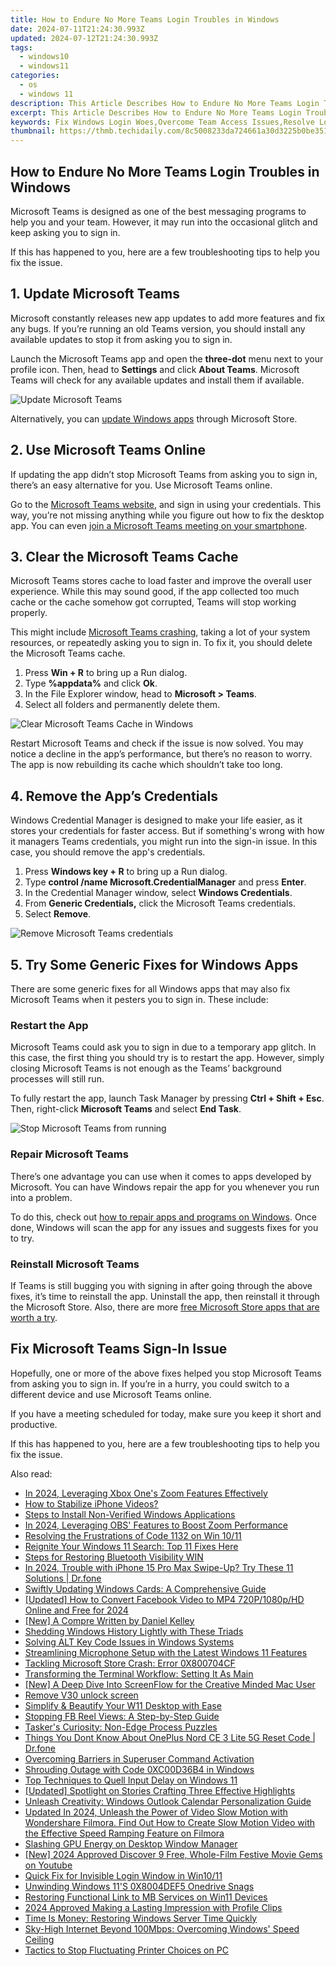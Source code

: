 ```yaml
---
title: How to Endure No More Teams Login Troubles in Windows
date: 2024-07-11T21:24:30.993Z
updated: 2024-07-12T21:24:30.993Z
tags:
  - windows10
  - windows11
categories:
  - os
  - windows 11
description: This Article Describes How to Endure No More Teams Login Troubles in Windows
excerpt: This Article Describes How to Endure No More Teams Login Troubles in Windows
keywords: Fix Windows Login Woes,Overcome Team Access Issues,Resolve Login Failures WINDOWS,Stop Windows Sign-In Problems,Troubleshoot Teammates' Logins,End Windows Login Errors Quickly,Master WINDOWS User Registration
thumbnail: https://thmb.techidaily.com/8c5008233da724661a30d3225b0be351e1d277e0e18468f4536db088e3157824.jpg
---
```


## How to Endure No More Teams Login Troubles in Windows

 Microsoft Teams is designed as one of the best messaging programs to help you and your team. However, it may run into the occasional glitch and keep asking you to sign in.

 If this has happened to you, here are a few troubleshooting tips to help you fix the issue.

## 1\. Update Microsoft Teams

 Microsoft constantly releases new app updates to add more features and fix any bugs. If you’re running an old Teams version, you should install any available updates to stop it from asking you to sign in.

 Launch the Microsoft Teams app and open the **three-dot** menu next to your profile icon. Then, head to **Settings** and click **About Teams**. Microsoft Teams will check for any available updates and install them if available.

![Update Microsoft Teams](https://static1.makeuseofimages.com/wordpress/wp-content/uploads/2023/05/update-teams-1.jpg)

 Alternatively, you can [update Windows apps](https://www.makeuseof.com/update-apps-windows-11/) through Microsoft Store.

## 2\. Use Microsoft Teams Online

 If updating the app didn’t stop Microsoft Teams from asking you to sign in, there’s an easy alternative for you. Use Microsoft Teams online.

 Go to the [Microsoft Teams website](https://www.microsoft.com/en-us/microsoft-teams/group-chat-software), and sign in using your credentials. This way, you’re not missing anything while you figure out how to fix the desktop app. You can even [join a Microsoft Teams meeting on your smartphone](https://docs.google.com/document/d/1yvhUaGLFmNOyWhJyAvgfqhhiYAXMablw%5Fpcyf8%5F3MD4/edit).

## 3\. Clear the Microsoft Teams Cache

 Microsoft Teams stores cache to load faster and improve the overall user experience. While this may sound good, if the app collected too much cache or the cache somehow got corrupted, Teams will stop working properly.

 This might include [Microsoft Teams crashing](https://www.makeuseof.com/microsoft-teams-keeps-crashing-windows/), taking a lot of your system resources, or repeatedly asking you to sign in. To fix it, you should delete the Microsoft Teams cache.

1. Press **Win + R** to bring up a Run dialog.
2. Type **%appdata%** and click **Ok**.
3. In the File Explorer window, head to **Microsoft > Teams**.
4. Select all folders and permanently delete them.

![Clear Microsoft Teams Cache in Windows](https://static1.makeuseofimages.com/wordpress/wp-content/uploads/2023/01/clear-microsoft-teams-cache-in-windows.jpg)

 Restart Microsoft Teams and check if the issue is now solved. You may notice a decline in the app’s performance, but there’s no reason to worry. The app is now rebuilding its cache which shouldn’t take too long.

## 4\. Remove the App’s Credentials

 Windows Credential Manager is designed to make your life easier, as it stores your credentials for faster access. But if something's wrong with how it managers Teams credentials, you might run into the sign-in issue. In this case, you should remove the app's credentials.

1. Press **Windows key + R** to bring up a Run dialog.
2. Type **control /name Microsoft.CredentialManager** and press **Enter**.
3. In the Credential Manager window, select **Windows Credentials**.
4. From **Generic Credentials,** click the Microsoft Teams credentials.
5. Select **Remove**.

![Remove Microsoft Teams credentials](https://static1.makeuseofimages.com/wordpress/wp-content/uploads/2023/05/credential-manager-1.jpg)

## 5\. Try Some Generic Fixes for Windows Apps

 There are some generic fixes for all Windows apps that may also fix Microsoft Teams when it pesters you to sign in. These include:

### Restart the App

 Microsoft Teams could ask you to sign in due to a temporary app glitch. In this case, the first thing you should try is to restart the app. However, simply closing Microsoft Teams is not enough as the Teams’ background processes will still run.

 To fully restart the app, launch Task Manager by pressing **Ctrl + Shift + Esc**. Then, right-click **Microsoft Teams** and select **End Task**.

![Stop Microsoft Teams from running](https://static1.makeuseofimages.com/wordpress/wp-content/uploads/2023/05/end-microsoft-teams-1.jpg)

### Repair Microsoft Teams

 There’s one advantage you can use when it comes to apps developed by Microsoft. You can have Windows repair the app for you whenever you run into a problem.

 To do this, check out [how to repair apps and programs on Windows](https://www.makeuseof.com/windows-repair-apps-programs/). Once done, Windows will scan the app for any issues and suggests fixes for you to try.

### Reinstall Microsoft Teams

 If Teams is still bugging you with signing in after going through the above fixes, it’s time to reinstall the app. Uninstall the app, then reinstall it through the Microsoft Store. Also, there are more [free Microsoft Store apps that are worth a try](https://www.makeuseof.com/tag/best-free-windows-store-apps/).

## Fix Microsoft Teams Sign-In Issue

 Hopefully, one or more of the above fixes helped you stop Microsoft Teams from asking you to sign in. If you’re in a hurry, you could switch to a different device and use Microsoft Teams online.

 If you have a meeting scheduled for today, make sure you keep it short and productive.

 If this has happened to you, here are a few troubleshooting tips to help you fix the issue.



<ins class="adsbygoogle"
      style="display:block"
      data-ad-client="ca-pub-7571918770474297"
      data-ad-slot="8358498916"
      data-ad-format="auto"
      data-full-width-responsive="true"></ins>
<span class="atpl-alsoreadstyle">Also read:</span>
<div><ul>
<li><a href="https://extra-skills.techidaily.com/in-2024-leveraging-xbox-ones-zoom-features-effectively/"><u>In 2024, Leveraging Xbox One's Zoom Features Effectively</u></a></li>
<li><a href="https://extra-tips.techidaily.com/how-to-stabilize-iphone-videos/"><u>How to Stabilize iPhone Videos?</u></a></li>
<li><a href="https://windows11.techidaily.com/steps-to-install-non-verified-windows-applications/"><u>Steps to Install Non-Verified Windows Applications</u></a></li>
<li><a href="https://video-screen-grab.techidaily.com/in-2024-leveraging-obs-features-to-boost-zoom-performance/"><u>In 2024, Leveraging OBS' Features to Boost Zoom Performance</u></a></li>
<li><a href="https://windows11.techidaily.com/resolving-the-frustrations-of-code-1132-on-win-1011/"><u>Resolving the Frustrations of Code 1132 on Win 10/11</u></a></li>
<li><a href="https://windows11.techidaily.com/reignite-your-windows-11-search-top-11-fixes-here/"><u>Reignite Your Windows 11 Search: Top 11 Fixes Here</u></a></li>
<li><a href="https://windows11.techidaily.com/steps-for-restoring-bluetooth-visibility-win/"><u>Steps for Restoring Bluetooth Visibility WIN</u></a></li>
<li><a href="https://iphone-unlock.techidaily.com/in-2024-trouble-with-iphone-15-pro-max-swipe-up-try-these-11-solutions-drfone-by-drfone-ios/"><u>In 2024, Trouble with iPhone 15 Pro Max Swipe-Up? Try These 11 Solutions | Dr.fone</u></a></li>
<li><a href="https://windows11.techidaily.com/swiftly-updating-windows-cards-a-comprehensive-guide/"><u>Swiftly Updating Windows Cards: A Comprehensive Guide</u></a></li>
<li><a href="https://facebook-videos.techidaily.com/updated-how-to-convert-facebook-video-to-mp4-720p1080phd-online-and-free-for-2024/"><u>[Updated] How to Convert Facebook Video to MP4 720P/1080p/HD Online and Free for 2024</u></a></li>
<li><a href="https://youtube-clips.techidaily.com/new-a-compre-written-by-daniel-kelley/"><u>[New] A Compre Written by Daniel Kelley</u></a></li>
<li><a href="https://windows11.techidaily.com/shedding-windows-history-lightly-with-these-triads/"><u>Shedding Windows History Lightly with These Triads</u></a></li>
<li><a href="https://windows11.techidaily.com/solving-alt-key-code-issues-in-windows-systems/"><u>Solving ALT Key Code Issues in Windows Systems</u></a></li>
<li><a href="https://windows11.techidaily.com/streamlining-microphone-setup-with-the-latest-windows-11-features/"><u>Streamlining Microphone Setup with the Latest Windows 11 Features</u></a></li>
<li><a href="https://windows11.techidaily.com/tackling-microsoft-store-crash-error-0x800704cf/"><u>Tackling Microsoft Store Crash: Error 0X800704CF</u></a></li>
<li><a href="https://windows11.techidaily.com/transforming-the-terminal-workflow-setting-it-as-main/"><u>Transforming the Terminal Workflow: Setting It As Main</u></a></li>
<li><a href="https://screen-mirroring-recording.techidaily.com/new-a-deep-dive-into-screenflow-for-the-creative-minded-mac-user/"><u>[New] A Deep Dive Into ScreenFlow for the Creative Minded Mac User</u></a></li>
<li><a href="https://techidaily.com/remove-v30-unlock-screen-by-drfone-android-unlock-android-unlock/"><u>Remove V30 unlock screen</u></a></li>
<li><a href="https://windows11.techidaily.com/simplify-and-beautify-your-w11-desktop-with-ease/"><u>Simplify & Beautify Your W11 Desktop with Ease</u></a></li>
<li><a href="https://facebook.techidaily.com/stopping-fb-reel-views-a-step-by-step-guide/"><u>Stopping FB Reel Views: A Step-by-Step Guide</u></a></li>
<li><a href="https://windows11.techidaily.com/taskers-curiosity-non-edge-process-puzzles/"><u>Tasker's Curiosity: Non-Edge Process Puzzles</u></a></li>
<li><a href="https://techidaily.com/things-you-dont-know-about-oneplus-nord-ce-3-lite-5g-reset-code-drfone-by-drfone-reset-android-reset-android/"><u>Things You Dont Know About OnePlus Nord CE 3 Lite 5G Reset Code | Dr.fone</u></a></li>
<li><a href="https://windows11.techidaily.com/overcoming-barriers-in-superuser-command-activation/"><u>Overcoming Barriers in Superuser Command Activation</u></a></li>
<li><a href="https://windows11.techidaily.com/shrouding-outage-with-code-0xc00d36b4-in-windows/"><u>Shrouding Outage with Code 0XC00D36B4 in Windows</u></a></li>
<li><a href="https://windows11.techidaily.com/top-techniques-to-quell-input-delay-on-windows-11/"><u>Top Techniques to Quell Input Delay on Windows 11</u></a></li>
<li><a href="https://instagram-video-recordings.techidaily.com/updated-spotlight-on-stories-crafting-three-effective-highlights/"><u>[Updated] Spotlight on Stories  Crafting Three Effective Highlights</u></a></li>
<li><a href="https://windows11.techidaily.com/unleash-creativity-windows-outlook-calendar-personalization-guide/"><u>Unleash Creativity: Windows Outlook Calendar Personalization Guide</u></a></li>
<li><a href="https://ai-video-editing.techidaily.com/updated-in-2024-unleash-the-power-of-video-slow-motion-with-wondershare-filmora-find-out-how-to-create-slow-motion-video-with-the-effective-speed-ramping-fe/"><u>Updated In 2024, Unleash the Power of Video Slow Motion with Wondershare Filmora. Find Out How to Create Slow Motion Video with the Effective Speed Ramping Feature on Filmora</u></a></li>
<li><a href="https://windows11.techidaily.com/slashing-gpu-energy-on-desktop-window-manager/"><u>Slashing GPU Energy on Desktop Window Manager</u></a></li>
<li><a href="https://youtube-data.techidaily.com/024-approved-discover-9-free-whole-film-festive-movie-gems-on-youtube/"><u>[New] 2024 Approved  Discover 9 Free, Whole-Film Festive Movie Gems on Youtube</u></a></li>
<li><a href="https://windows11.techidaily.com/quick-fix-for-invisible-login-window-in-win1011/"><u>Quick Fix for Invisible Login Window in Win10/11</u></a></li>
<li><a href="https://windows11.techidaily.com/unwinding-windows-11s-0x8004def5-onedrive-snags/"><u>Unwinding Windows 11'S 0X8004DEF5 Onedrive Snags</u></a></li>
<li><a href="https://windows11.techidaily.com/restoring-functional-link-to-mb-services-on-win11-devices/"><u>Restoring Functional Link to MB Services on Win11 Devices</u></a></li>
<li><a href="https://facebook-video-recording.techidaily.com/2024-approved-making-a-lasting-impression-with-profile-clips/"><u>2024 Approved  Making a Lasting Impression with Profile Clips</u></a></li>
<li><a href="https://windows11.techidaily.com/time-is-money-restoring-windows-server-time-quickly/"><u>Time Is Money: Restoring Windows Server Time Quickly</u></a></li>
<li><a href="https://windows11.techidaily.com/sky-high-internet-beyond-100mbps-overcoming-windows-speed-ceiling/"><u>Sky-High Internet Beyond 100Mbps: Overcoming Windows' Speed Ceiling</u></a></li>
<li><a href="https://windows11.techidaily.com/tactics-to-stop-fluctuating-printer-choices-on-pc/"><u>Tactics to Stop Fluctuating Printer Choices on PC</u></a></li>
</ul></div>
